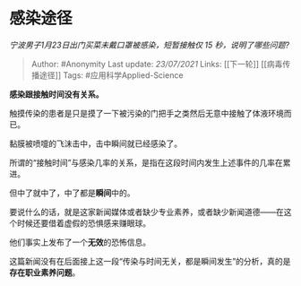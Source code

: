 # 感染途径
*宁波男子1月23日出门买菜未戴口罩被感染，短暂接触仅 15 秒，说明了哪些问题?*

> Author: #Anonymity
Last update: *23/07/2021* 
Links: [[下一轮]] [[病毒传播途径]]
Tags: #应用科学Applied-Science 

 
**感染跟接触时间没有关系。**

触摸传染的患者是只是摸了一下被污染的门把手之类然后无意中接触了体液环境而已。

黏膜被喷嚏的飞沫击中，击中瞬间就已经感染了。

所谓的“接触时间”与感染几率的关系，是指在这段时间内发生上述事件的几率在累进。

但中了就中了，中了都是**瞬间**中的。

要说什么的话，就是这家新闻媒体或者缺少专业素养，或者缺少新闻道德——在这个时候还要借着虚假的恐惧感来赚眼球。

他们事实上发布了一个**无效**的恐怖信息。

这篇新闻没有在后面接上这一段“传染与时间无关，都是瞬间发生”的分析，真的是**存在职业素养问题**。



